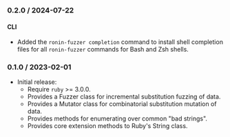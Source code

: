 ### 0.2.0 / 2024-07-22

#### CLI

* Added the `ronin-fuzzer completion` command to install shell completion files
  for all `ronin-fuzzer` commands for Bash and Zsh shells.

### 0.1.0 / 2023-02-01

* Initial release:
  * Require `ruby` >= 3.0.0.
  * Provides a Fuzzer class for incremental substitution fuzzing of data.
  * Provides a Mutator class for combinatorial substitution mutation of data.
  * Provides methods for enumerating over common "bad strings".
  * Provides core extension methods to Ruby's String class.

